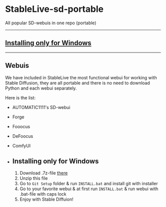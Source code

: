 # StableLive-sd-portable

All popular SD-webuis in one repo (portable)

---

## [Installing only for Windows](#installing-only-for-windows)

---

## Webuis

We have included in StableLive the most functional webui for working with Stable Diffusion, they are all portable and there is no need to download Python and each webui separately.

Here is the list:
- AUTOMATIC1111's SD-webui
- Forge
- Fooocus
- DeFoocus
- ComfyUI

- ## Installing only for Windows

  1. Download .7z-file [there](https://huggingface.co/ehristoforu/StableLive-sd-portable/resolve/main/StableLive.7z)
  2. Unzip this file
  3. Go to `Git Setup` folder & run `INSTALL.bat` and install git with installer
  4. Go to your favorite webui & at first run `INSTALL.bat` & run webui with .bat-file with caps lock
  5. Enjoy with Stable Diffuion!

